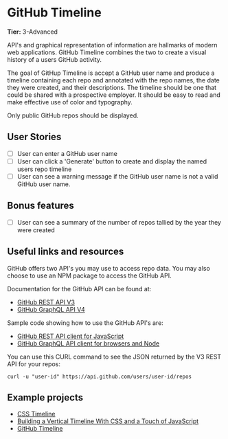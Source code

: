 # GitHub Timeline

**Tier:** 3-Advanced

API's and graphical representation of information are hallmarks of modern
web applications. GitHub Timeline combines the two to create a visual history
of a users GitHub activity.

The goal of GitHup Timeline is accept a GitHub user name and produce a
timeline containing each repo and annotated with the repo names, the date
they were created, and their descriptions. The timeline should be one that
could be shared with a prospective employer. It should be easy to read and
make effective use of color and typography.

Only public GitHub repos should be displayed.

## User Stories

-   [ ] User can enter a GitHub user name
-   [ ] User can click a 'Generate' button to create and display the named
        users repo timeline
-   [ ] User can see a warning message if the GitHub user name is not a valid
        GitHub user name.

## Bonus features

-   [ ] User can see a summary of the number of repos tallied by the year they
        were created

## Useful links and resources

GitHub offers two API's you may use to access repo data. You may also choose
to use an NPM package to access the GitHub API.

Documentation for the GitHub API can be found at:

-   [GitHub REST API V3](https://developer.github.com/v3/)
-   [GitHub GraphQL API V4](https://developer.github.com/v4/)

Sample code showing how to use the GitHub API's are:

-   [GitHub REST API client for JavaScript ](https://github.com/octokit/rest.js/)
-   [GitHub GraphQL API client for browsers and Node](https://github.com/octokit/graphql.js)

You can use this CURL command to see the JSON returned by the V3 REST API for
your repos:

```
curl -u "user-id" https://api.github.com/users/user-id/repos
```

## Example projects

-   [CSS Timeline](https://codepen.io/NilsWe/pen/FemfK)
-   [Building a Vertical Timeline With CSS and a Touch of JavaScript](https://codepen.io/tutsplus/pen/QNeJgR)
-   [GitHub Timeline](https://github.com/0xAndre/githubtimeline)
